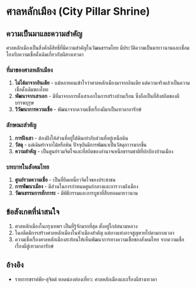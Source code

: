 # ศาลหลักเมือง (City Pillar Shrine)

## ความเป็นมาและความสำคัญ

ศาลหลักเมืองเป็นสิ่งศักดิ์สิทธิ์ที่มีความสำคัญในวัฒนธรรมไทย มีประวัติความเป็นมายาวนานและเชื่อมโยงกับความเชื่อดั้งเดิมเกี่ยวกับผีสางเทวดา

### ที่มาของศาลหลักเมือง

1. **ไม่ได้มาจากอินเดีย** - แม้หลายคนเข้าใจว่าศาลหลักเมืองมาจากอินเดีย แต่ความจริงแล้วเป็นความเชื่อดั้งเดิมของไทย
2. **พัฒนาจากเสาเอก** - มีที่มาจากการตั้งเสาเอกในการสร้างบ้านเรือน ซึ่งถือเป็นที่สิงสถิตของผีบรรพบุรุษ
3. **วิวัฒนาการความเชื่อ** - พัฒนาจากความเชื่อเรื่องผีมาเป็นเทวดาอารักษ์

### ลักษณะสำคัญ

1. **การฝังเสา** - ต้องฝังให้ส่วนที่อยู่ใต้ดินเท่ากับส่วนที่อยู่เหนือดิน
2. **วัสดุ** - แต่เดิมทำจากไม้หรือหิน ปัจจุบันมีการพัฒนาเป็นวัสดุถาวรมากขึ้น
3. **ความสำคัญ** - เป็นศูนย์รวมจิตใจและที่สถิตของอำนาจเหนือธรรมชาติที่ปกป้องบ้านเมือง

### บทบาทในสังคมไทย

1. **ศูนย์รวมความเชื่อ** - เป็นที่ยึดเหนี่ยวจิตใจของประชาชน
2. **การพัฒนาเมือง** - มีส่วนในการกำหนดศูนย์กลางและการวางผังเมือง
3. **วัฒนธรรมการสักการะ** - มีพิธีกรรมและการบูชาที่สืบทอดมายาวนาน

## ข้อสังเกตที่น่าสนใจ

1. ศาลหลักเมืองในกรุงเทพฯ เป็นที่รู้จักมากที่สุด ตั้งอยู่ใกล้สนามหลวง
2. ในอดีตมีการสร้างศาลหลักเมืองในหัวเมืองสำคัญ แต่บางแห่งอาจสูญหายไปตามกาลเวลา
3. ความเชื่อเรื่องศาลหลักเมืองสะท้อนให้เห็นพัฒนาการทางความเชื่อของสังคมไทย จากความเชื่อเรื่องผีสู่เทวดาอารักษ์

## อ้างอิง

- รายการขรรค์ชัย-สุจิตต์ ทอดน่องท่องเที่ยว: ศาลหลักเมืองและเรื่องผีสางเทวดา